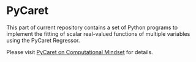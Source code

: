 # PyCaret
This part of current repository contains a set of Python programs to implement the fitting of scalar real-valued functions of multiple variables using the PyCaret Regressor.

Please visit [PyCaret on Computational Mindset](https://computationalmindset.com/en/machine-learning/fitting-functions-with-pycaret.html) for details.
